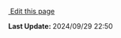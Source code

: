 <script setup>
    import Docs from "@lesli-dev/components/lesli-working.vue"
</script>
<Docs />
<section class="lesli-documentation-footer">
    <p><a target="blank" href="https://github.com/LesliTech/LesliBabel/tree/master/docs/translations.md"><i class="ri-external-link-fill"></i>&nbsp;Edit this page</a><p/>
    <p><b>Last Update: </b>2024/09/29 22:50</p>
</section>
<!-- This code was automatically generated -->
<!-- to update this docs please run rake docs:build -->
